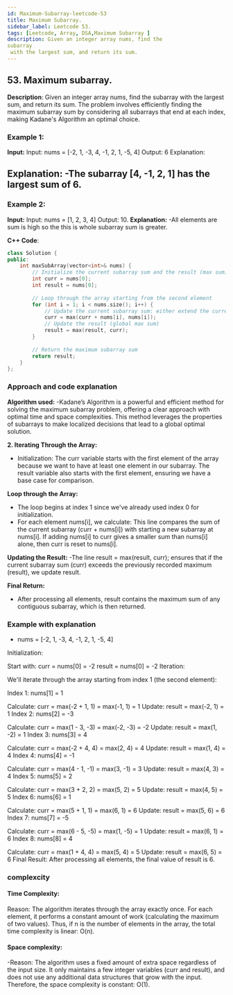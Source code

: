 ```yaml
---
id: Maximum-Subarray-leetcode-53
title: Maximum Subarray.
sidebar_label: Leetcode 53.
tags: [Leetcode, Array, DSA,Maximum Subarray ]
description: Given an integer array nums, find the 
subarray
 with the largest sum, and return its sum.
---
```


## 53. Maximum subarray.
**Description**: 
 Given an integer array nums, find the subarray with the largest sum, and return its sum. The problem involves efficiently finding the maximum subarray sum by considering all subarrays that end at each index, making Kadane's Algorithm an optimal choice.

### Example 1:

**Input:**
Input: nums = [-2, 1, -3, 4, -1, 2, 1, -5, 4]
Output: 6
Explanation: 

**Explanation:** 
-The subarray [4, -1, 2, 1] has the largest sum of 6.
- 
### Example 2:

**Input:** Input: nums = [1, 2, 3, 4]
Output: 10.
**Explanation:** 
-All elements are  sum is high so the this is whole subarray sum is greater.

 **C++ Code**:
```cpp
class Solution {
public:
    int maxSubArray(vector<int>& nums) {
        // Initialize the current subarray sum and the result (max sum)
        int curr = nums[0];
        int result = nums[0];
        
        // Loop through the array starting from the second element
        for (int i = 1; i < nums.size(); i++) {
            // Update the current subarray sum: either extend the current subarray or start fresh
            curr = max(curr + nums[i], nums[i]);
            // Update the result (global max sum)
            result = max(result, curr);
        }
        
        // Return the maximum subarray sum
        return result;
    }
};


```
### Approach and code explanation ###
**Algorithm used:**
-Kadane’s Algorithm is a powerful and efficient method for solving the maximum subarray problem, offering a clear approach with optimal time and space complexities. This method leverages the properties of subarrays to make localized decisions that lead to a global optimal solution.

**2. Iterating Through the Array:**
- Initialization:
The curr variable starts with the first element of the array because we want to have at least one element in our subarray.
The result variable also starts with the first element, ensuring we have a base case for comparison.

**Loop through the Array:**
- The loop begins at index 1 since we've already used index 0 for initialization.
- For each element nums[i], we calculate:
This line compares the sum of the current subarray (curr + nums[i]) with starting a new subarray at nums[i]. If adding nums[i] to curr gives a smaller sum than nums[i] alone, then curr is reset to nums[i].

**Updating the Result:**
-The line result = max(result, curr); ensures that if the current subarray sum (curr) exceeds the previously recorded maximum (result), we update result.

**Final Return:**
- After processing all elements, result contains the maximum sum of any contiguous subarray, which is then returned.

### Example with explanation ###
- nums = [-2, 1, -3, 4, -1, 2, 1, -5, 4]

Initialization:

Start with:
curr = nums[0] = -2
result = nums[0] = -2
Iteration:

We'll iterate through the array starting from index 1 (the second element):

Index 1: nums[1] = 1

Calculate: curr = max(-2 + 1, 1) = max(-1, 1) = 1
Update: result = max(-2, 1) = 1
Index 2: nums[2] = -3

Calculate: curr = max(1 - 3, -3) = max(-2, -3) = -2
Update: result = max(1, -2) = 1
Index 3: nums[3] = 4

Calculate: curr = max(-2 + 4, 4) = max(2, 4) = 4
Update: result = max(1, 4) = 4
Index 4: nums[4] = -1

Calculate: curr = max(4 - 1, -1) = max(3, -1) = 3
Update: result = max(4, 3) = 4
Index 5: nums[5] = 2

Calculate: curr = max(3 + 2, 2) = max(5, 2) = 5
Update: result = max(4, 5) = 5
Index 6: nums[6] = 1

Calculate: curr = max(5 + 1, 1) = max(6, 1) = 6
Update: result = max(5, 6) = 6
Index 7: nums[7] = -5

Calculate: curr = max(6 - 5, -5) = max(1, -5) = 1
Update: result = max(6, 1) = 6
Index 8: nums[8] = 4

Calculate: curr = max(1 + 4, 4) = max(5, 4) = 5
Update: result = max(6, 5) = 6
Final Result:
After processing all elements, the final value of result is 6.

### complexcity
#### Time Complexity:
Reason: The algorithm iterates through the array exactly once. For each element, it performs a constant amount of work (calculating the maximum of two values). Thus, if n is the number of elements in the array, the total time complexity is linear: O(n).

#### Space complexity: #### 
-Reason: The algorithm uses a fixed amount of extra space regardless of the input size. It only maintains a few integer variables (curr and result), and does not use any additional data structures that grow with the input. Therefore, the space complexity is constant: O(1).